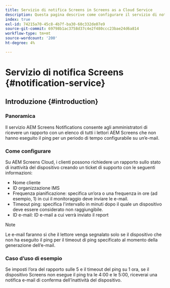 ```yaml
---
title: Servizio di notifica Screens in Screens as a Cloud Service
description: Questa pagina descrive come configurare il servizio di notifica in Screens as a Cloud Service.
index: true
exl-id: 74215a70-45c8-4b7f-ba30-60c332de07e9
source-git-commit: 69798b1ac3758d37c4e2f480ccc23bae24d6a814
workflow-type: tm+mt
source-wordcount: '200'
ht-degree: 4%

---
```


# Servizio di notifica Screens {#notification-service}

## Introduzione {#introduction}

### Panoramica

Il servizio AEM Screens Notifications consente agli amministratori di ricevere un rapporto con un elenco di tutti i lettori AEM Screens che non hanno eseguito il ping per un periodo di tempo configurabile su un’e-mail.

### Come configurare

Su AEM Screens Cloud, i clienti possono richiedere un rapporto sullo stato di inattività del dispositivo creando un ticket di supporto con le seguenti informazioni:

* Nome cliente
* ID organizzazione IMS
* Frequenza pianificazione: specifica un’ora o una frequenza in ore (ad esempio, 1) in cui il monitoraggio deve inviare le e-mail.
* Timeout ping: specifica l&#39;intervallo in minuti dopo il quale un dispositivo deve essere considerato non raggiungibile.
* ID e-mail: ID e-mail a cui verrà inviato il report

>[!NOTE]
>Le e-mail faranno sì che il lettore venga segnalato solo se il dispositivo che non ha eseguito il ping per il timeout di ping specificato al momento della generazione dell’e-mail.

### Caso d’uso di esempio

Se imposti l’ora del rapporto sulle 5 e il timeout del ping su 1 ora, se il dispositivo Screens non esegue il ping tra le 4:00 e le 5:00, riceverai una notifica e-mail di conferma dell’inattività del dispositivo.
